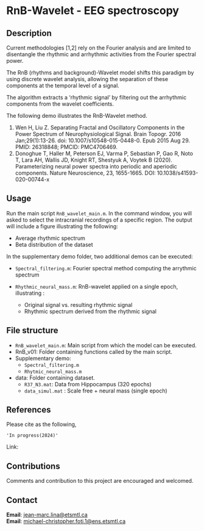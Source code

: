 
# RnB-Wavelet - EEG spectroscopy

## Description

Current methodologies [1,2] rely on the Fourier analysis and are limited to disentangle the rhythmic and arrhythmic activities from the Fourier spectral power.

The RnB (rhythms and background)-Wavelet model shifts this paradigm by using discrete wavelet analysis, allowing the separation of these components at the temporal level of a signal. 

The algorithm extracts a ‘rhythmic signal’ by filtering out the arrhythmic components from the wavelet coefficients.


The following demo illustrates the RnB-Wavelet method.

1. Wen H, Liu Z. Separating Fractal and Oscillatory Components in the Power Spectrum of Neurophysiological Signal. Brain Topogr. 2016 Jan;29(1):13-26. doi: 10.1007/s10548-015-0448-0. Epub 2015 Aug 29. PMID: 26318848; PMCID: PMC4706469.
2. Donoghue T, Haller M, Peterson EJ, Varma P, Sebastian P, Gao R, Noto T, Lara AH, Wallis JD, Knight RT, Shestyuk A, Voytek B (2020). Parameterizing neural power spectra into periodic and aperiodic components. Nature Neuroscience, 23, 1655-1665. DOI: 10.1038/s41593-020-00744-x
   
## Usage

Run the main script ` RnB_wavelet_main.m `. In the command window, you will asked to select the intracranial recordings of a specific region. The output will include a figure illustrating the following:

- Average rhythmic spectrum
- Beta distribution of the dataset

In the supplementary demo folder, two additional demos can be executed:

- `Spectral_filtering.m`: Fourier spectral method computing the arrythmic spectrum
 
- `Rhythmic_neural_mass.m`:  RnB-wavelet applied on a single epoch, illustrating :

    - Original signal vs. resulting rhythmic signal 
    - Rhythmic spectrum derived from the rhythmic signal

## File structure

- `RnB_wavelet_main.m`: Main script from which the model can be executed.
- RnB_v01: Folder containing functions called by the main script.
- Supplementary demo: 
   - `Spectral_filtering.m`
   - `Rhytmic_neural_mass.m` 
- data: Folder containing dataset.
   - `R37_N3.mat`: Data from Hippocampus (320 epochs)
   - `data_simul.mat` : Scale free + neural mass (single epoch)

## References

Please cite as the following,

    'In progress(2024)'
    
Link:

## Contributions

Comments and contribution to this project are encouraged and welcomed.

## Contact

**Email**: jean-marc.lina@etsmtl.ca\
**Email**: michael-christopher.foti.1@ens.etsmtl.ca
